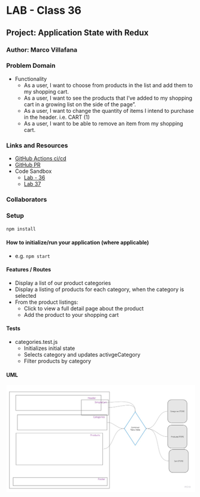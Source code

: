 # LAB - Class 36

## Project: Application State with Redux

### Author: Marco Villafana

### Problem Domain  

+ Functionality
  + As a user, I want to choose from products in the list and add them to my shopping cart.
  + As a user, I want to see the products that I’ve added to my shopping cart in a growing list on the side of the page”.
  + As a user, I want to change the quantity of items I intend to purchase in the header. i.e. CART (1)
  + As a user, I want to be able to remove an item from my shopping cart.

### Links and Resources

+ [GitHub Actions ci/cd](https://github.com/villafanam/virtual-store/actions)
+ [GitHub PR](https://github.com/villafanam/virtual-store/pull/3) 
+ Code Sandbox
  + [Lab - 36](https://codesandbox.io/p/github/villafanam/virtual-store/redux?file=README.md&workspace=%257B%2522activeFilepath%2522%253A%2522README.md%2522%252C%2522openFiles%2522%253A%255B%255D%252C%2522sidebarPanel%2522%253A%2522EXPLORER%2522%252C%2522gitSidebarPanel%2522%253A%2522COMMIT%2522%252C%2522spaces%2522%253A%257B%2522clg1myx5m004t356lk7nf89ed%2522%253A%257B%2522key%2522%253A%2522clg1myx5m004t356lk7nf89ed%2522%252C%2522name%2522%253A%2522Default%2522%252C%2522devtools%2522%253A%255B%257B%2522key%2522%253A%2522clg1myx5m004u356l2yhn26ha%2522%252C%2522type%2522%253A%2522PROJECT_SETUP%2522%252C%2522isMinimized%2522%253Afalse%257D%255D%257D%257D%252C%2522currentSpace%2522%253A%2522clg1myx5m004t356lk7nf89ed%2522%252C%2522spacesOrder%2522%253A%255B%2522clg1myx5m004t356lk7nf89ed%2522%255D%252C%2522hideCodeEditor%2522%253Afalse%257D) 
  + [Lab 37](https://codesandbox.io/p/github/villafanam/virtual-store/combined-reducers?file=README.md&workspace=%257B%2522activeFilepath%2522%253A%2522README.md%2522%252C%2522openFiles%2522%253A%255B%255D%252C%2522sidebarPanel%2522%253A%2522EXPLORER%2522%252C%2522gitSidebarPanel%2522%253A%2522COMMIT%2522%252C%2522spaces%2522%253A%257B%2522clg3ak5cw004u356lay8agnoq%2522%253A%257B%2522key%2522%253A%2522clg3ak5cw004u356lay8agnoq%2522%252C%2522name%2522%253A%2522Default%2522%252C%2522devtools%2522%253A%255B%257B%2522key%2522%253A%2522clg3ak5cw004v356lcoqvudbm%2522%252C%2522type%2522%253A%2522PROJECT_SETUP%2522%252C%2522isMinimized%2522%253Afalse%257D%255D%257D%257D%252C%2522currentSpace%2522%253A%2522clg3ak5cw004u356lay8agnoq%2522%252C%2522spacesOrder%2522%253A%255B%2522clg3ak5cw004u356lay8agnoq%2522%255D%252C%2522hideCodeEditor%2522%253Afalse%257D)

### Collaborators



### Setup

`npm install`

#### How to initialize/run your application (where applicable)

+ e.g. `npm start`

#### Features / Routes

+ Display a list of our product categories
+ Display a listing of products for each category, when the category is selected
+ From the product listings:
  + Click to view a full detail page about the product
  + Add the product to your shopping cart

#### Tests

+ categories.test.js
  + Initializes initial state
  + Selects category and updates activgeCategory
  + Filter products by category

#### UML

![UML](/assets/lab%2037%20UML.jpg)
